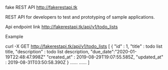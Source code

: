fake REST API
http://fakerestapi.tk

REST API for developers to test and prototyping of sample applications.

Api endpoint link http://fakerestapi.tk/api/v1/todo_lists

Example

curl -X GET http://fakerestapi.tk/api/v1/todo_lists
[
  {
	  "id" : 1,
	  "title" : todo list title,
	  "description" : todo list description,
	  "due_date":"2020-01-19T22:48:47.998Z"
	  "created_at" : 2019-08-29T19:07:55.585Z,
	  "updated_at" : 2019-08-31T03:50:58.390Z
  }
  ......
  ......
]
        
